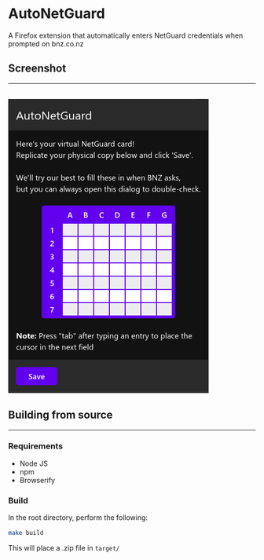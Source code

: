 # AutoNetGuard
A Firefox extension that automatically enters NetGuard credentials when prompted on bnz.co.nz

## Screenshot
---
\
![Screenshot of the popup window](docs/screenshots/popup.png)

## Building from source
---
### Requirements
- Node JS
- npm
- Browserify

### Build
In the root directory, perform the following:

```bash
make build
```

This will place a .zip file in `target/`